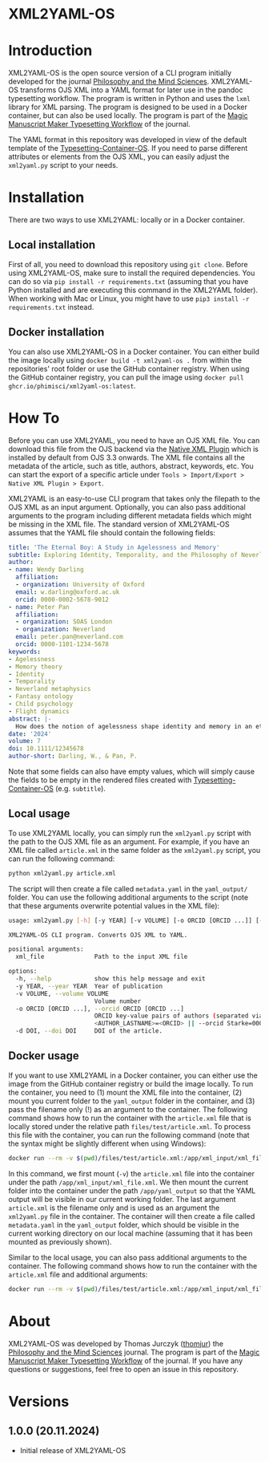# XML2YAML-OS

# Introduction
XML2YAML-OS is the open source version of a CLI program initially developed for the journal [Philosophy and the Mind Sciences](https://philosophymindscience.org/). XML2YAML-OS transforms OJS XML into a YAML format for later use in the pandoc typesetting workflow. The program is written in Python and uses the `lxml` library for XML parsing. The program is designed to be used in a Docker container, but can also be used locally. The program is part of the [Magic Manuscript Maker Typesetting Workflow](https://github.com/phimisci) of the journal.

The YAML format in this repository was developed in view of the default template of the [Typesetting-Container-OS](https://github.com/phimisci/typesetting-container-os). If you need to parse different attributes or elements from the OJS XML, you can easily adjust the `xml2yaml.py` script to your needs.

# Installation
There are two ways to use XML2YAML: locally or in a Docker container.

## Local installation
First of all, you need to download this repository using `git clone`. Before using XML2YAML-OS, make sure to install the required dependencies. You can do so via `pip install -r requirements.txt` (assuming that you have Python installed and are executing this command in the XML2YAML folder). When working with Mac or Linux, you might have to use `pip3 install -r requirements.txt` instead.

## Docker installation
You can also use XML2YAML-OS in a Docker container. You can either build the image locally using `docker build -t xml2yaml-os .` from within the repositories' root folder or use the GitHub container registry. When using the GitHub container registry, you can pull the image using `docker pull ghcr.io/phimisci/xml2yaml-os:latest`. 

# How To
Before you can use XML2YAML, you need to have an OJS XML file. You can download this file from the OJS backend via the [Native XML Plugin](https://docs.pkp.sfu.ca/admin-guide/3.3/en/data-import-and-export) which is installed by default from OJS 3.3 onwards. The XML file contains all the metadata of the article, such as title, authors, abstract, keywords, etc. You can start the export of a specific article under `Tools > Import/Export > Native XML Plugin > Export`.

XML2YAML is an easy-to-use CLI program that takes only the filepath to the OJS XML as an input argument. Optionally, you can also pass additional arguments to the program including different metadata fields which might be missing in the XML file. The standard version of XML2YAML-OS assumes that the YAML file should contain the following fields:

```yaml
title: 'The Eternal Boy: A Study in Agelessness and Memory'
subtitle: Exploring Identity, Temporality, and the Philosophy of Neverland
author:
- name: Wendy Darling
  affiliation:
  - organization: University of Oxford
  email: w.darling@oxford.ac.uk
  orcid: 0000-0002-5678-9012
- name: Peter Pan
  affiliation:
  - organization: SOAS London
  - organization: Neverland
  email: peter.pan@neverland.com
  orcid: 0000-1101-1234-5678
keywords:
- Agelessness
- Memory theory
- Identity
- Temporality
- Neverland metaphysics
- Fantasy ontology
- Child psychology
- Flight dynamics
abstract: |-
  How does the notion of agelessness shape identity and memory in an eternal youth like Peter Pan? This article examines the metaphysics of agelessness through the lens of Peter Pan’s unchanging form and his shifting memories, drawing from theories of temporality and identity. We argue that Neverland serves as a temporal vacuum, where time functions differently, creating unique challenges to traditional philosophical concepts of identity and selfhood. The implications of living outside of time, where one remains physically unchanged but psychologically impacted by infinite experiences, are explored. This work also touches on the phenomenology of flight, a central theme in Peter Pan’s existence, as it symbolizes his defiance of physical and temporal limitations. The article situates these discussions within the broader debate on fantasy ontology and its relation to real-world psychological and philosophical frameworks.
date: '2024'
volume: 7
doi: 10.1111/12345678
author-short: Darling, W., & Pan, P.
```

Note that some fields can also have empty values, which will simply cause the fields to be empty in the rendered files created with [Typesetting-Container-OS](https://github.com/phimisci/typesetting-container-os) (e.g. `subtitle`).

## Local usage
To use XML2YAML locally, you can simply run the `xml2yaml.py` script with the path to the OJS XML file as an argument. For example, if you have an XML file called `article.xml` in the same folder as the `xml2yaml.py` script, you can run the following command:

```bash
python xml2yaml.py article.xml
```

The script will then create a file called `metadata.yaml` in the `yaml_output/` folder. You can use the following additional arguments to the script (note that these arguments overwrite potential values in the XML file):

```bash	
usage: xml2yaml.py [-h] [-y YEAR] [-v VOLUME] [-o ORCID [ORCID ...]] [-d DOI] xml_file

XML2YAML-OS CLI program. Converts OJS XML to YAML.

positional arguments:
  xml_file              Path to the input XML file

options:
  -h, --help            show this help message and exit
  -y YEAR, --year YEAR  Year of publication
  -v VOLUME, --volume VOLUME
                        Volume number
  -o ORCID [ORCID ...], --orcid ORCID [ORCID ...]
                        ORCID key-value pairs of authors (separated via blank space when multiple authors): --orcid
                        <AUTHOR_LASTNAME>=<ORCID> || --orcid Starke=0000-0001-1111-1111 Jurczyk=0000-0002-5943-2305
  -d DOI, --doi DOI     DOI of the article.

```

## Docker usage
If you want to use XML2YAML in a Docker container, you can either use the image from the GitHub container registry or build the image locally. To run the container, you need to (1) mount the XML file into the container, (2) mount you current folder to the `yaml_output` folder in the container, and (3) pass the filename only (!) as an argument to the container. The following command shows how to run the container with the `article.xml` file that is locally stored under the relative path `files/test/article.xml`. To process this file with the container, you can run the following command (note that the syntax might be slightly different when using Windows):

```bash
docker run --rm -v $(pwd)/files/test/article.xml:/app/xml_input/xml_file.xml -v $(pwd):/app/yaml_output xml2yaml-os article.xml
```

In this command, we first mount (`-v`) the `article.xml` file into the container under the path `/app/xml_input/xml_file.xml`. We then mount the current folder into the container under the path `/app/yaml_output` so that the YAML output will be visible in our current working folder. The last argument `article.xml` is the filename only and is used as an argument the `xml2yaml.py` file in the container. The container will then create a file called `metadata.yaml` in the `yaml_output` folder, which should be visible in the current working directory on our local machine (assuming that it has been mounted as previously shown).

Similar to the local usage, you can also pass additional arguments to the container. The following command shows how to run the container with the `article.xml` file and additional arguments:

```bash
docker run --rm -v $(pwd)/files/test/article.xml:/app/xml_input/xml_file.xml -v $(pwd):/app/yaml_output xml2yaml-os article.xml -y 2024 -v 7 -o Darling=0000-0001-1111-1111 Pan=0000-0002-5943-2305 --doi 10.1111/12345678
```

# About
XML2YAML-OS was developed by Thomas Jurczyk ([thomjur](https://github.com/thomjur)) the [Philosophy and the Mind Sciences](https://philosophymindscience.org/) journal. The program is part of the [Magic Manuscript Maker Typesetting Workflow](https://github.com/phimisci) of the journal. If you have any questions or suggestions, feel free to open an issue in this repository.

# Versions

## 1.0.0 (20.11.2024)
- Initial release of XML2YAML-OS